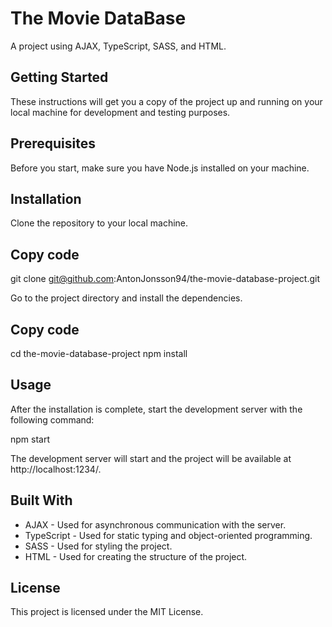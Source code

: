 # The Movie DataBase

A project using AJAX, TypeScript, SASS, and HTML.

## Getting Started
These instructions will get you a copy of the project up and running on your local machine for development and testing purposes.

## Prerequisites
Before you start, make sure you have Node.js installed on your machine.

## Installation
Clone the repository to your local machine.

## Copy code
git clone git@github.com:AntonJonsson94/the-movie-database-project.git

Go to the project directory and install the dependencies.


## Copy code
cd the-movie-database-project
npm install

## Usage
After the installation is complete, start the development server with the following command:

npm start

The development server will start and the project will be available at http://localhost:1234/.

## Built With
- AJAX - Used for asynchronous communication with the server.
- TypeScript - Used for static typing and object-oriented programming.
- SASS - Used for styling the project.
- HTML - Used for creating the structure of the project.

## License
This project is licensed under the MIT License.
